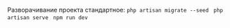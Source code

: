 Разворачивание проекта стандартное:
`php artisan migrate --seed
`
`php artisan serve
`
`npm run dev `

